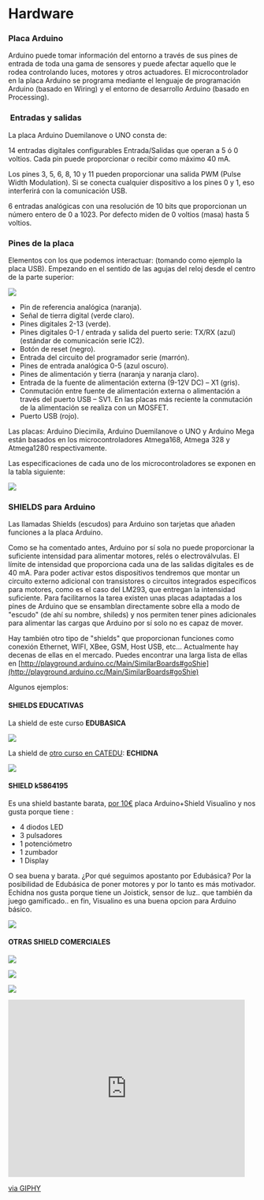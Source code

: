 
# Hardware

### Placa Arduino

Arduino puede tomar información del entorno a través de sus pines de entrada de toda una gama de sensores y puede afectar aquello que le rodea controlando luces, motores y otros actuadores. El microcontrolador en la placa Arduino se programa mediante el lenguaje de programación Arduino (basado en Wiring) y el entorno de desarrollo Arduino (basado en Processing).

###  Entradas y salidas

La placa Arduino Duemilanove o UNO consta de:

14 entradas digitales configurables Entrada/Salidas que operan a 5 ó 0 voltios. Cada pin puede proporcionar o recibir como máximo 40 mA. 

Los pines 3, 5, 6, 8, 10 y 11 pueden proporcionar una salida PWM (Pulse Width Modulation). Si se conecta cualquier dispositivo a los pines 0 y 1, eso interferirá con la comunicación USB. 

6 entradas analógicas con una resolución de 10 bits que proporcionan un número entero de 0 a 1023. Por defecto miden de 0 voltios (masa) hasta 5 voltios.

### Pines de la placa

Elementos con los que podemos interactuar: (tomando como ejemplo la placa USB). Empezando en el sentido de las agujas del reloj desde el centro de la parte superior:

![](img/Captura_de_pantalla_2015-04-06_a_las_12.02.37.png)
- Pin de referencia analógica (naranja).
- Señal de tierra digital (verde claro).
- Pines digitales 2-13 (verde).
- Pines digitales 0-1 / entrada y salida del puerto serie: TX/RX (azul) (estándar de comunicación serie IC2).
- Botón de reset (negro).
- Entrada del circuito del programador serie (marrón).
- Pines de entrada analógica 0-5 (azul oscuro).
- Pines de alimentación y tierra (naranja y naranja claro).
- Entrada de la fuente de alimentación externa (9-12V DC) – X1 (gris).
- Conmutación entre fuente de alimentación externa o alimentación a través del puerto USB – SV1. En las placas más reciente la conmutación de la alimentación se realiza con un MOSFET.
- Puerto USB (rojo).

Las placas: Arduino Diecimila, Arduino Duemilanove o UNO y Arduino Mega están basados en los microcontroladores Atmega168, Atmega 328 y Atmega1280 respectivamente.

Las especificaciones de cada uno de los microcontroladores se exponen en la tabla siguiente:

![](img/Captura_de_pantalla_2015-04-06_a_las_12.04.32.png)
### SHIELDS para Arduino

Las llamadas Shields (escudos) para Arduino son tarjetas que añaden funciones a la placa Arduino. 

Como se ha comentado antes, Arduino por sí sola no puede proporcionar la suficiente intensidad para alimentar motores, relés o electroválvulas. El límite de intensidad que proporciona cada una de las salidas digitales es de 40 mA. Para poder activar estos dispositivos tendremos que montar un circuito externo adicional con transistores o circuitos integrados específicos para motores, como es el caso del LM293, que entregan la intensidad suficiente. Para facilitarnos la tarea existen unas placas adaptadas a los pines de Arduino que se ensamblan directamente sobre ella a modo de "escudo" (de ahí su nombre, shileds) y nos permiten tener pines adicionales para alimentar las cargas que Arduino por sí solo no es capaz de mover.

Hay también otro tipo de "shields" que proporcionan funciones como conexión Ethernet, WIFI, XBee, GSM, Host USB, etc... Actualmente hay decenas de ellas en el mercado. Puedes encontrar una larga lista de ellas en [http://playground.arduino.cc/Main/SimilarBoards#goShie](http://playground.arduino.cc/Main/SimilarBoards#goShie)

Algunos ejemplos:

#### SHIELDS EDUCATIVAS

La shield de este curso **EDUBASICA**

![](img/edubasica01.jpg)

La shield de [otro curso en CATEDU](https://catedu.gitbooks.io/programa-arduino-con-echidna/content/): **ECHIDNA**

![](https://catedu.gitbooks.io/programa-arduino-con-echidna/content/images/image1.png)

#### SHIELD k5864195

Es una shield bastante barata, [por 10€](https://www.electrohobby.es/kit-arduino/343-390-kit-inicio-visualino-0606110073714.html#/50-placas_arduino-clon_uno_r3/56-cables_usb-tengo_cable_usb) placa Arduino+Shield Visualino y nos gusta porque tiene :

- 4 diodos LED
- 3 pulsadores
- 1 potenciómetro
- 1 zumbador
- 1 Display

O sea buena y barata. ¿Por qué seguimos apostanto por Edubásica? Por la posibilidad de Edubásica de poner motores y por lo tanto es más motivador. Echidna nos gusta porque tiene un Joistick, sensor de luz.. que también da juego gamificado.. en fin, Visualino es una buena opcion para Arduino básico.

![](img/shieldvisualino.jpg)

#### OTRAS SHIELD COMERCIALES

![](img/1762428107_baf60121e2_o.jpg)

![](img/Arduino_Ethernet_Shield.jpg)

![](img/Triggertrap_shield_on_arduino.jpg)

<iframe src="https://giphy.com/embed/O71r0jHck9jB6" width="480" height="360" frameBorder="0" class="giphy-embed" allowFullScreen></iframe><p><a href="https://giphy.com/gifs/arduino-O71r0jHck9jB6">via GIPHY</a></p>


 

 

